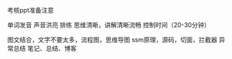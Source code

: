 考核ppt准备注意

单词发音
声音洪亮
排练
思维清晰，讲解清晰流畅
控制时间（20-30分钟）

图文结合，文字不要太多，流程图，思维导图
ssm原理，源码，切面，拦截器
异常总结
笔记、总结、博客